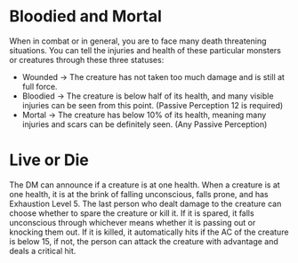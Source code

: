 # Bloodied and Mortal
When in combat or in general, you are to face many death threatening situations. You can tell the injuries and health of these particular monsters or creatures through these three statuses:
- Wounded -> The creature has not taken too much damage and is still at full force.
- Bloodied -> The creature is below half of its health, and many visible injuries can be seen from this point. (Passive Perception 12 is required)
- Mortal -> The creature has below 10% of its health, meaning many injuries and scars can be definitely seen. (Any Passive Perception)
# Live or Die
The DM can announce if a creature is at one health. When a creature is at one health, it is at the brink of falling unconscious, falls prone, and has Exhaustion Level 5. The last person who dealt damage to the creature can choose whether to spare the creature or kill it. If it is spared, it falls unconscious through whichever means whether it is passing out or knocking them out. If it is killed, it automatically hits if the AC of the creature is below 15, if not, the person can attack the creature with advantage and deals a critical hit.